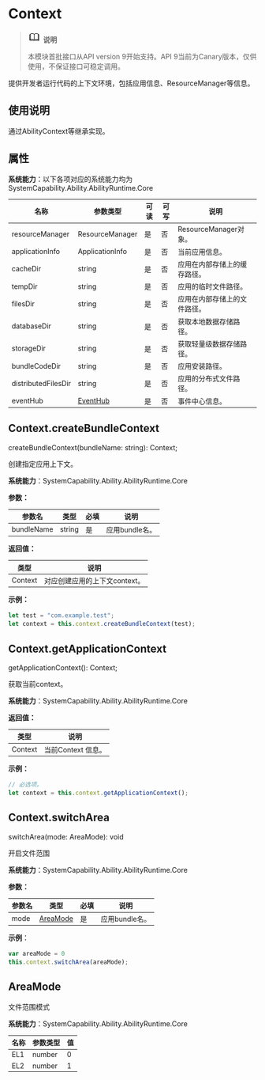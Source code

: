 # Context

> ![icon-note.gif](public_sys-resources/icon-note.gif) **说明**
>
> 本模块首批接口从API version 9开始支持。API 9当前为Canary版本，仅供使用，不保证接口可稳定调用。


提供开发者运行代码的上下文环境，包括应用信息、ResourceManager等信息。


## 使用说明


通过AbilityContext等继承实现。


## 属性

**系统能力**：以下各项对应的系统能力均为SystemCapability.Ability.AbilityRuntime.Core

| 名称 | 参数类型 | 可读 | 可写 | 说明 | 
| -------- | -------- | -------- | -------- | -------- |
| resourceManager | ResourceManager | 是 | 否 | ResourceManager对象。 | 
| applicationInfo | ApplicationInfo | 是 | 否 | 当前应用信息。 | 
| cacheDir | string | 是 | 否 | 应用在内部存储上的缓存路径。 | 
| tempDir | string | 是 | 否 | 应用的临时文件路径。 | 
| filesDir | string | 是 | 否 | 应用在内部存储上的文件路径。 | 
| databaseDir | string | 是 | 否 | 获取本地数据存储路径。 | 
| storageDir | string | 是 | 否 | 获取轻量级数据存储路径。 | 
| bundleCodeDir | string | 是 | 否 | 应用安装路径。 | 
| distributedFilesDir | string | 是 | 否 | 应用的分布式文件路径。 | 
| eventHub | [EventHub](js-apis-eventhub.md) | 是 | 否 | 事件中心信息。| 


## Context.createBundleContext

createBundleContext(bundleName: string): Context;

创建指定应用上下文。

**系统能力**：SystemCapability.Ability.AbilityRuntime.Core

**参数：**

  | 参数名 | 类型 | 必填 | 说明 | 
  | -------- | -------- | -------- | -------- |
  | bundleName | string | 是 | 应用bundle名。 | 

**返回值：**

  | 类型 | 说明 | 
  | -------- | -------- |
  | Context | 对应创建应用的上下文context。 | 

**示例：**
    
```js
let test = "com.example.test";
let context = this.context.createBundleContext(test);
```


## Context.getApplicationContext

getApplicationContext(): Context;

获取当前context。

**系统能力**：SystemCapability.Ability.AbilityRuntime.Core

**返回值：**

  | 类型 | 说明 | 
  | -------- | -------- |
  | Context | 当前Context&nbsp;信息。 | 

**示例：**
    
```js
// 必选项。
let context = this.context.getApplicationContext();
```


## Context.switchArea

switchArea(mode: AreaMode): void

开启文件范围

**系统能力**：SystemCapability.Ability.AbilityRuntime.Core

**参数：**

| 参数名 | 类型 | 必填 | 说明 | 
| -------- | -------- | -------- | -------- |
| mode | [AreaMode](#AreaMode) | 是 | 应用bundle名。 | 

**示例**：

```js
var areaMode = 0
this.context.switchArea(areaMode);
```


## AreaMode

文件范围模式

**系统能力**：SystemCapability.Ability.AbilityRuntime.Core

| 名称 | 参数类型 | 值 | 
| -------- | -------- | -------- | 
| EL1 | number | 0 |  
| EL2 | number | 1 |  